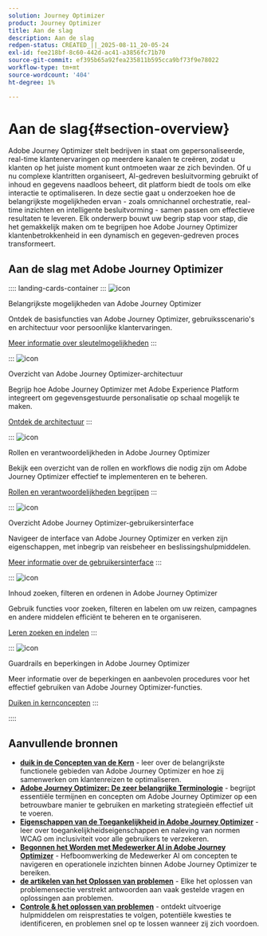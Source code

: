 ```yaml
---
solution: Journey Optimizer
product: Journey Optimizer
title: Aan de slag
description: Aan de slag
redpen-status: CREATED_||_2025-08-11_20-05-24
exl-id: fee218bf-8c60-442d-ac41-a3856fc71b70
source-git-commit: ef395b65a92fea235811b595cca9bf73f9e78022
workflow-type: tm+mt
source-wordcount: '404'
ht-degree: 1%

---
```


# Aan de slag{#section-overview}

Adobe Journey Optimizer stelt bedrijven in staat om gepersonaliseerde, real-time klantenervaringen op meerdere kanalen te creëren, zodat u klanten op het juiste moment kunt ontmoeten waar ze zich bevinden. Of u nu complexe klantritten organiseert, AI-gedreven besluitvorming gebruikt of inhoud en gegevens naadloos beheert, dit platform biedt de tools om elke interactie te optimaliseren. In deze sectie gaat u onderzoeken hoe de belangrijkste mogelijkheden ervan - zoals omnichannel orchestratie, real-time inzichten en intelligente besluitvorming - samen passen om effectieve resultaten te leveren. Elk onderwerp bouwt uw begrip stap voor stap, die het gemakkelijk maken om te begrijpen hoe Adobe Journey Optimizer klantenbetrokkenheid in een dynamisch en gegeven-gedreven proces transformeert.

## Aan de slag met Adobe Journey Optimizer

:::: landing-cards-container
:::
![icon](https://cdn.experienceleague.adobe.com/icons/book.svg)

Belangrijkste mogelijkheden van Adobe Journey Optimizer

Ontdek de basisfuncties van Adobe Journey Optimizer, gebruiksscenario&#39;s en architectuur voor persoonlijke klantervaringen.

[Meer informatie over sleutelmogelijkheden](../using/start/get-started.md)
:::

:::
![icon](https://cdn.experienceleague.adobe.com/icons/code-branch.svg)

Overzicht van Adobe Journey Optimizer-architectuur

Begrijp hoe Adobe Journey Optimizer met Adobe Experience Platform integreert om gegevensgestuurde personalisatie op schaal mogelijk te maken.

[Ontdek de architectuur](../using/start/architecture-concepts-redpen.md)
:::

:::
![icon](https://cdn.experienceleague.adobe.com/icons/list-check.svg)

Rollen en verantwoordelijkheden in Adobe Journey Optimizer

Bekijk een overzicht van de rollen en workflows die nodig zijn om Adobe Journey Optimizer effectief te implementeren en te beheren.

[Rollen en verantwoordelijkheden begrijpen](../using/start/quick-start.md)
:::

:::
![icon](https://cdn.experienceleague.adobe.com/icons/gear.svg)

Overzicht Adobe Journey Optimizer-gebruikersinterface

Navigeer de interface van Adobe Journey Optimizer en verken zijn eigenschappen, met inbegrip van reisbeheer en beslissingshulpmiddelen.

[Meer informatie over de gebruikersinterface](../using/start/user-interface.md)
:::

:::
![icon](https://cdn.experienceleague.adobe.com/icons/circle-play.svg)

Inhoud zoeken, filteren en ordenen in Adobe Journey Optimizer

Gebruik functies voor zoeken, filteren en labelen om uw reizen, campagnes en andere middelen efficiënt te beheren en te organiseren.

[Leren zoeken en indelen](../using/start/search-filter-categorize.md)
:::

:::
![icon](https://cdn.experienceleague.adobe.com/icons/puzzle-piece.svg)

Guardrails en beperkingen in Adobe Journey Optimizer

Meer informatie over de beperkingen en aanbevolen procedures voor het effectief gebruiken van Adobe Journey Optimizer-functies.

[Duiken in kernconcepten](../using/start/guardrails.md)
:::

::::


## Aanvullende bronnen

- **[duik in de Concepten van de Kern](../using/start/functional-areas-redpen.md)** - leer over de belangrijkste functionele gebieden van Adobe Journey Optimizer en hoe zij samenwerken om klantenreizen te optimaliseren.
- **[Adobe Journey Optimizer: De zeer belangrijke Terminologie](../using/start/terminology-md-redpen.md)** - begrijpt essentiële termijnen en concepten om Adobe Journey Optimizer op een betrouwbare manier te gebruiken en marketing strategieën effectief uit te voeren.
- **[Eigenschappen van de Toegankelijkheid in Adobe Journey Optimizer](../using/start/accessibility.md)** - leer over toegankelijkheidseigenschappen en naleving van normen WCAG om inclusiviteit voor alle gebruikers te verzekeren.
- **[Begonnen het Worden met Medewerker AI in Adobe Journey Optimizer](../using/start/ai-assistant.md)** - Hefboomwerking de Medewerker AI om concepten te navigeren en operationele inzichten binnen Adobe Journey Optimizer te bereiken.
- **[de artikelen van het Oplossen van problemen](../using/start/troubleshooting.md)** - Elke het oplossen van problemensectie verstrekt antwoorden aan vaak gestelde vragen en oplossingen aan problemen.
- **[Controle &amp; het oplossen van problemen](/help/rp_landing_pages/troubleshoot-journey-landing-page.md)** - ontdekt uitvoerige hulpmiddelen om reisprestaties te volgen, potentiële kwesties te identificeren, en problemen snel op te lossen wanneer zij zich voordoen.


